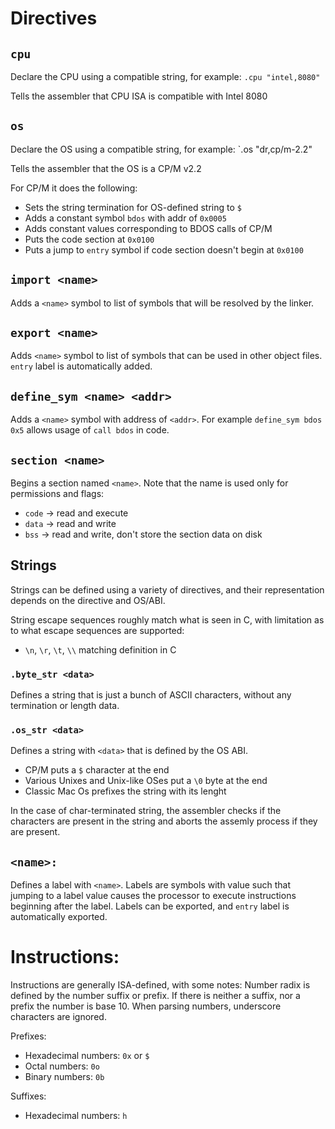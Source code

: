 
# Directives
## `cpu`

Declare the CPU using a compatible string, for example:
`.cpu "intel,8080"`

Tells the assembler that CPU ISA is compatible with Intel 8080

## `os`

Declare the OS using a compatible string, for example:
`.os "dr,cp/m-2.2"

Tells the assembler that the OS is a CP/M v2.2

For CP/M it does the following:
- Sets the string termination for OS-defined string to `$`
- Adds a constant symbol `bdos` with addr of `0x0005`
- Adds constant values corresponding to BDOS calls of CP/M 
- Puts the code section at `0x0100`
- Puts a jump to `entry` symbol if code section doesn't begin at `0x0100`

## `import <name>`

Adds a `<name>` symbol to list of symbols that will be resolved by the linker.

## `export <name>`

Adds `<name>` symbol to list of symbols that can be used in other object files.
`entry` label is automatically added.

## `define_sym <name> <addr>`

Adds a `<name>` symbol with address of `<addr>`. For example `define_sym bdos 0x5` allows usage of
`call bdos` in code.

## `section <name>`

Begins a section named `<name>`. Note that the name is used only for permissions and flags:
- `code` -> read and execute
- `data` -> read and write
- `bss` -> read and write, don't store the section data on disk

## Strings

Strings can be defined using a variety of directives, and their representation depends on the
directive and OS/ABI.

String escape sequences roughly match what is seen in C, with limitation as to what escape
sequences are supported:
- `\n`, `\r`, `\t`, `\\` matching definition in C

### `.byte_str <data>`

Defines a string that is just a bunch of ASCII characters, without any termination or length data.

### `.os_str <data>`

Defines a string with `<data>` that is defined by the OS ABI.
- CP/M puts a `$` character at the end
- Various Unixes and Unix-like OSes put a `\0` byte at the end
- Classic Mac Os prefixes the string with its lenght

In the case of char-terminated string, the assembler checks if the characters are present in the
string and aborts the assemly process if they are present.

## `<name>:`

Defines a label with `<name>`. Labels are symbols with value such that jumping to a label value
causes the processor to execute instructions beginning after the label.
Labels can be exported, and `entry` label is automatically exported.

# Instructions:

Instructions are generally ISA-defined, with some notes:
Number radix is defined by the number suffix or prefix.
If there is neither a suffix, nor a prefix the number is base 10.
When parsing numbers, underscore characters are ignored.

Prefixes:
- Hexadecimal numbers: `0x` or `$`
- Octal numbers: `0o`
- Binary numbers: `0b`

Suffixes:
- Hexadecimal numbers: `h`
